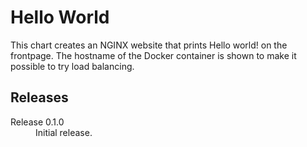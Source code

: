 # Hello World

This chart creates an NGINX website that prints Hello world! on the frontpage. The hostname of the Docker container is shown to make it possible to try load balancing.

## Releases

<dl>
  <dt>Release 0.1.0</dt>
  <dd>Initial release.</dd>
</dl>
